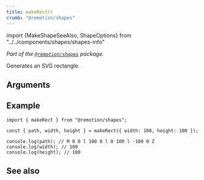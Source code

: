 ```yaml
---
title: makeRect()
crumb: "@remotion/shapes"
---
```


import {MakeShapeSeeAlso, ShapeOptions} from "../../components/shapes/shapes-info"

_Part of the [`@remotion/shapes`](/docs/shapes) package._

Generates an SVG rectangle.

## Arguments

<ShapeOptions shape="rect"/>

## Example

```tsx twoslash title="rect.ts"
import { makeRect } from "@remotion/shapes";

const { path, width, height } = makeRect({ width: 100, height: 100 });

console.log(path); // M 0 0 l 100 0 l 0 100 l -100 0 Z
console.log(width); // 100
console.log(height); // 100
```

## See also

<MakeShapeSeeAlso shape="rect"/>
